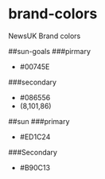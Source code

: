 # brand-colors
NewsUK Brand colors

##sun-goals
###pirmary
- #00745E

###secondary
- #086556
- (8,101,86)

##sun
###primary
- #ED1C24

###Secondary
- #B90C13
